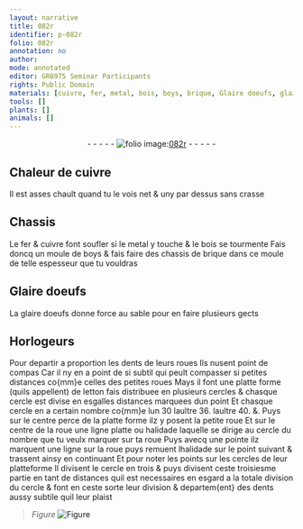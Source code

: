 ```yaml
---
layout: narrative
title: 082r
identifier: p-082r
folio: 082r
annotation: no
author:
mode: annotated
editor: GR8975 Seminar Participants
rights: Public Domain
materials: [cuivre, fer, metal, bois, boys, brique, Glaire doeufs, glaire doeufs, letton]
tools: []
plants: []
animals: []
---
```


<div class="folio" align="center">- - - - - <a href="http://gallica.bnf.fr/ark:/12148/btv1b10500001g/f169.image" target="_blank"><img src="https://cu-mkp.github.io/2017-workshop-edition/assets/photo-icon.png" alt="folio image: " style="display:inline-block; margin-bottom:-3px;"/>082r</a> - - - - - </div>    

## Chaleur de <span class="m">cuivre</span>

 
Il est asses chault quand tu le vois net & uny par dessus sans crasse
    

## Chassis

 
Le <span class="m">fer</span> & <span class="m">cuivre</span> font soufler si le <span class="m">metal</span> y touche & le <span class="m">bois</span> se tourmente Fais doncq un moule de <span class="m">boys</span> & fais faire des chassis de <span class="m">brique</span> dans ce moule de telle espesseur que tu vouldras
    

## <span class="m">Glaire doeufs</span>

 
La <span class="m">glaire doeufs</span> donne force au sable pour en faire plusieurs gects
    

## <span class="pro">Horlogeurs</span>

 
Pour departir a proportion les dents de leurs roues Ils nusent point de compas Car il ny en a point de si subtil qui peult compasser si petites distances co{mm}e celles des petites roues Mays il font une platte forme (quils appellent) de <span class="m">letton</span> fais distribuee en plusieurs cercles & chasque cercle est divise en esgalles distances marquees dun point Et chasque cercle en a certain nombre co{mm}e lun 30 laultre 36. laultre 40. &. Puys sur le centre perce de la platte forme ilz y posent la petite roue Et sur le centre de la roue une ligne platte ou halidade laquelle se dirige au cercle du nombre que tu veulx marquer sur ta roue Puys avecq une pointe ilz marquent une ligne sur la roue puys remuent lhalidade sur le point suivant & trassent ainsy en continuant Et pour noter les points sur les cercles de leur platteforme Il divisent le cercle en trois & puys divisent ceste troisiesme partie en tant de distances quil est necessaires en esgard a la totale division du cercle & font en ceste sorte leur division & departem{ent} des dents aussy subtile quil leur plaist
 
> *Figure*
> <a href="https://drive.google.com/open?id=0B9-oNrvWdlO5MG1jZS1LOUE2QWs" target="_blank"><img src="https://cu-mkp.github.io/GR8975-edition/assets/photo-icon.png" alt="Figure" style="display:inline-block; margin-bottom:-3px;"/></a>
 